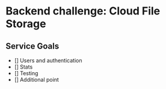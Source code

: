 # Backend challenge: Cloud File Storage

## Service Goals
- [] Users and authentication
- [] Stats
- [] Testing
- [] Additional point